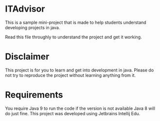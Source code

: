 # ITAdvisor

This is a sample mini-project that is made to help students understand developing projects in java.

Read this file throughly to understand the project and get it working.
# Disclaimer 
This project is for you to learn and get into development in java. Please do not try to reproduce the project without learning anything from it.

# Requirements
You require Java 9 to run the code if the version is not available Java 8 will do just fine.
This project was developed using Jetbrains Intellij Edu.
